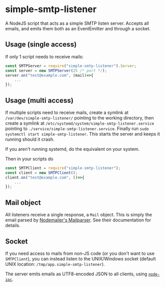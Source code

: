 # simple-smtp-listener

A NodeJS script that acts as a simple SMTP listen server. Accepts all emails, and emits them both as an EventEmitter and through a socket.

## Usage (single access)

If only 1 script needs to receive mails:

```javascript
const SMTPServer = require("simple-smtp-listener").Server;
const server = new SMTPServer(25 /* port */);
server.on("test@example.com", (mail)=>{
    ...
});
```

## Usage (multi access)

If multiple scripts need to receive mails, create a symlink at `/var/dev/simple-smtp-listener/` pointing to the working directory, then create a symlink at `/etc/systemd/system/simple-smtp-listener.service` pointing to `./service/simple-smtp-listener.service`. Finally run `sudo systemctl start simple-smtp-listener`. This starts the server and keeps it running should it crash.

If you aren't running systemd, do the equivalent on your system.

Then in your scripts do

```javascript
const SMTPClient = require("simple-smtp-listener");
const client = new SMTPClient();
client.on("test@example.com", ()=>{
    ...
});
```

## Mail object

All listeners receive a single response, a `Mail` object. This is simply the email parsed by [Nodemailer's Mailparser](https://nodemailer.com/extras/mailparser/). See their documentation for details.

## Socket

If you need access to mails from non-JS code (or you don't want to use `SMTPClient`), you can instead listen to the UNIX/Windows socket (default UNIX location: `/tmp/app.simple-smtp-listener`).

The server emits emails as UTF8-encoded JSON to all clients, using [`node-ipc`](https://github.com/RIAEvangelist/node-ipc).
